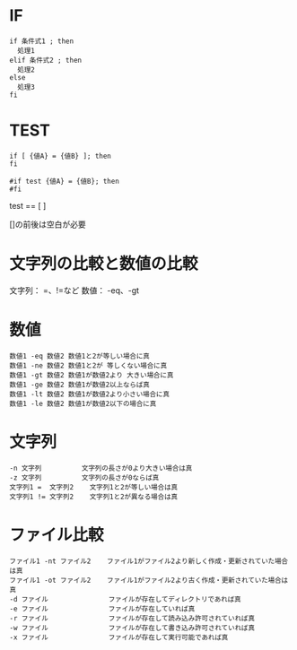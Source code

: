 # IF
```
if 条件式1 ; then
  処理1
elif 条件式2 ; then
  処理2
else
  処理3
fi
```

# TEST
```
if [ {値A} = {値B} ]; then
fi

#if test {値A} = {値B}; then
#fi
```

test == [  ]

[]の前後は空白が必要

# 文字列の比較と数値の比較

文字列： =、!=など
数値： -eq、-gt

# 数値

```
数値1 -eq 数値2	数値1と2が等しい場合に真
数値1 -ne 数値2	数値1と2が 等しくない場合に真
数値1 -gt 数値2	数値1が数値2より 大きい場合に真
数値1 -ge 数値2	数値1が数値2以上ならば真
数値1 -lt 数値2	数値1が数値2より小さい場合に真
数値1 -le 数値2	数値1が数値2以下の場合に真
```

# 文字列
```
-n 文字列	        文字列の長さが0より大きい場合は真
-z 文字列	        文字列の長さが0ならば真
文字列1 =  文字列2	文字列1と2が等しい場合は真
文字列1 != 文字列2	文字列1と2が異なる場合は真
```

# ファイル比較
```
ファイル1 -nt ファイル2    ファイル1がファイル2より新しく作成・更新されていた場合は真
ファイル1 -ot ファイル2    ファイル1がファイル2より古く作成・更新されていた場合は真
-d ファイル               ファイルが存在してディレクトリであれば真
-e ファイル               ファイルが存在していれば真
-r ファイル               ファイルが存在して読み込み許可されていれば真
-w ファイル               ファイルが存在して書き込み許可されていれば真
-x ファイル           	  ファイルが存在して実行可能であれば真
```

